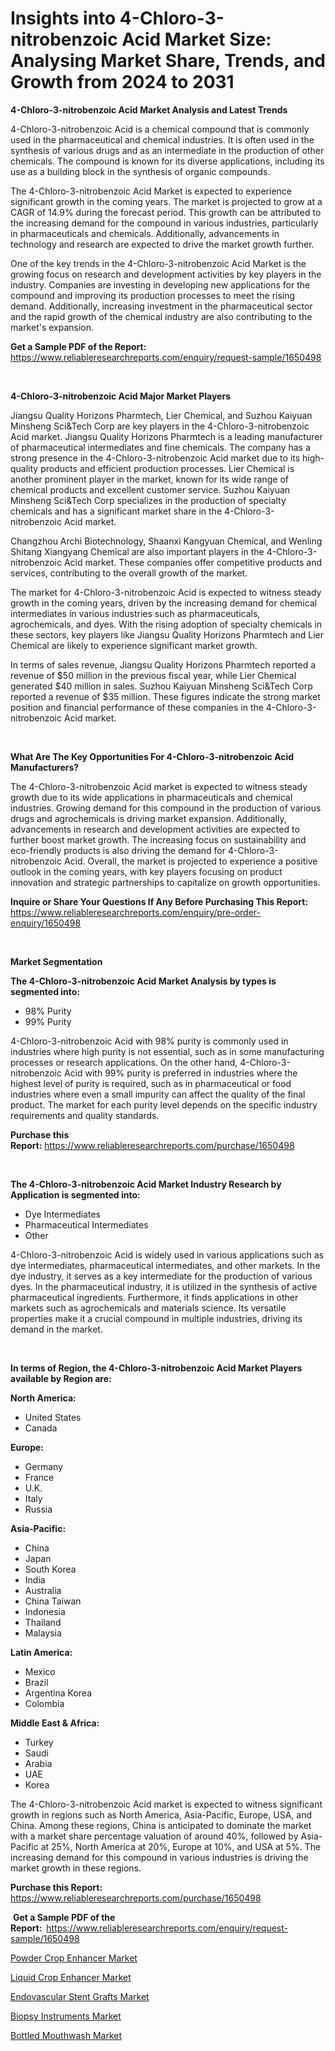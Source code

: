 <p><h1>Insights into 4-Chloro-3-nitrobenzoic Acid Market Size: Analysing Market Share, Trends, and Growth from 2024 to 2031</h1></p><p><strong>4-Chloro-3-nitrobenzoic Acid Market Analysis and Latest Trends</strong></p>
<p><p>4-Chloro-3-nitrobenzoic Acid is a chemical compound that is commonly used in the pharmaceutical and chemical industries. It is often used in the synthesis of various drugs and as an intermediate in the production of other chemicals. The compound is known for its diverse applications, including its use as a building block in the synthesis of organic compounds.</p><p>The 4-Chloro-3-nitrobenzoic Acid Market is expected to experience significant growth in the coming years. The market is projected to grow at a CAGR of 14.9% during the forecast period. This growth can be attributed to the increasing demand for the compound in various industries, particularly in pharmaceuticals and chemicals. Additionally, advancements in technology and research are expected to drive the market growth further.</p><p>One of the key trends in the 4-Chloro-3-nitrobenzoic Acid Market is the growing focus on research and development activities by key players in the industry. Companies are investing in developing new applications for the compound and improving its production processes to meet the rising demand. Additionally, increasing investment in the pharmaceutical sector and the rapid growth of the chemical industry are also contributing to the market's expansion.</p></p>
<p><strong>Get a Sample PDF of the Report:&nbsp;</strong> <a href="https://www.reliableresearchreports.com/enquiry/request-sample/1650498">https://www.reliableresearchreports.com/enquiry/request-sample/1650498</a></p>
<p>&nbsp;</p>
<p><strong>4-Chloro-3-nitrobenzoic Acid Major Market Players</strong></p>
<p><p>Jiangsu Quality Horizons Pharmtech, Lier Chemical, and Suzhou Kaiyuan Minsheng Sci&Tech Corp are key players in the 4-Chloro-3-nitrobenzoic Acid market. Jiangsu Quality Horizons Pharmtech is a leading manufacturer of pharmaceutical intermediates and fine chemicals. The company has a strong presence in the 4-Chloro-3-nitrobenzoic Acid market due to its high-quality products and efficient production processes. Lier Chemical is another prominent player in the market, known for its wide range of chemical products and excellent customer service. Suzhou Kaiyuan Minsheng Sci&Tech Corp specializes in the production of specialty chemicals and has a significant market share in the 4-Chloro-3-nitrobenzoic Acid market.</p><p>Changzhou Archi Biotechnology, Shaanxi Kangyuan Chemical, and Wenling Shitang Xiangyang Chemical are also important players in the 4-Chloro-3-nitrobenzoic Acid market. These companies offer competitive products and services, contributing to the overall growth of the market.</p><p>The market for 4-Chloro-3-nitrobenzoic Acid is expected to witness steady growth in the coming years, driven by the increasing demand for chemical intermediates in various industries such as pharmaceuticals, agrochemicals, and dyes. With the rising adoption of specialty chemicals in these sectors, key players like Jiangsu Quality Horizons Pharmtech and Lier Chemical are likely to experience significant market growth.</p><p>In terms of sales revenue, Jiangsu Quality Horizons Pharmtech reported a revenue of $50 million in the previous fiscal year, while Lier Chemical generated $40 million in sales. Suzhou Kaiyuan Minsheng Sci&Tech Corp reported a revenue of $35 million. These figures indicate the strong market position and financial performance of these companies in the 4-Chloro-3-nitrobenzoic Acid market.</p></p>
<p>&nbsp;</p>
<p><strong>What Are The Key Opportunities For 4-Chloro-3-nitrobenzoic Acid Manufacturers?</strong></p>
<p><p>The 4-Chloro-3-nitrobenzoic Acid market is expected to witness steady growth due to its wide applications in pharmaceuticals and chemical industries. Growing demand for this compound in the production of various drugs and agrochemicals is driving market expansion. Additionally, advancements in research and development activities are expected to further boost market growth. The increasing focus on sustainability and eco-friendly products is also driving the demand for 4-Chloro-3-nitrobenzoic Acid. Overall, the market is projected to experience a positive outlook in the coming years, with key players focusing on product innovation and strategic partnerships to capitalize on growth opportunities.</p></p>
<p><strong>Inquire or Share Your Questions If Any Before Purchasing This Report:</strong> <a href="https://www.reliableresearchreports.com/enquiry/pre-order-enquiry/1650498">https://www.reliableresearchreports.com/enquiry/pre-order-enquiry/1650498</a></p>
<p>&nbsp;</p>
<p><strong>Market Segmentation</strong></p>
<p><strong>The 4-Chloro-3-nitrobenzoic Acid Market Analysis by types is segmented into:</strong></p>
<p><ul><li>98% Purity</li><li>99% Purity</li></ul></p>
<p><p>4-Chloro-3-nitrobenzoic Acid with 98% purity is commonly used in industries where high purity is not essential, such as in some manufacturing processes or research applications. On the other hand, 4-Chloro-3-nitrobenzoic Acid with 99% purity is preferred in industries where the highest level of purity is required, such as in pharmaceutical or food industries where even a small impurity can affect the quality of the final product. The market for each purity level depends on the specific industry requirements and quality standards.</p></p>
<p><strong>Purchase this Report:&nbsp;</strong><a href="https://www.reliableresearchreports.com/purchase/1650498">https://www.reliableresearchreports.com/purchase/1650498</a></p>
<p>&nbsp;</p>
<p><strong>The 4-Chloro-3-nitrobenzoic Acid Market Industry Research by Application is segmented into:</strong></p>
<p><ul><li>Dye Intermediates</li><li>Pharmaceutical Intermediates</li><li>Other</li></ul></p>
<p><p>4-Chloro-3-nitrobenzoic Acid is widely used in various applications such as dye intermediates, pharmaceutical intermediates, and other markets. In the dye industry, it serves as a key intermediate for the production of various dyes. In the pharmaceutical industry, it is utilized in the synthesis of active pharmaceutical ingredients. Furthermore, it finds applications in other markets such as agrochemicals and materials science. Its versatile properties make it a crucial compound in multiple industries, driving its demand in the market.</p></p>
<p>&nbsp;</p>
<p><strong>In terms of Region, the 4-Chloro-3-nitrobenzoic Acid Market Players available by Region are:</strong></p>
<p>
    <p> <strong> North America: </strong>
        <ul>
            <li>United States</li>
            <li>Canada</li>
        </ul>
        </p> 
    <p> <strong> Europe: </strong>
        <ul>
            <li>Germany</li>
            <li>France</li>
            <li>U.K.</li>
            <li>Italy</li>
            <li>Russia</li>
        </ul>
        </p> 
    <p> <strong> Asia-Pacific: </strong>
        <ul>
            <li>China</li>
            <li>Japan</li>
            <li>South Korea</li>
            <li>India</li>
            <li>Australia</li>
            <li>China Taiwan</li>
            <li>Indonesia</li>
            <li>Thailand</li>
            <li>Malaysia</li>
        </ul>
        </p> 
    <p> <strong> Latin America: </strong>
        <ul>
            <li>Mexico</li>
            <li>Brazil</li>
            <li>Argentina Korea</li>
            <li>Colombia</li>
        </ul>
        </p> 
    <p> <strong> Middle East & Africa: </strong>
        <ul>
            <li>Turkey</li>
            <li>Saudi</li>
            <li>Arabia</li>
            <li>UAE</li>
            <li>Korea</li>
        </ul>
    </p>
    </p>
<p><p>The 4-Chloro-3-nitrobenzoic Acid market is expected to witness significant growth in regions such as North America, Asia-Pacific, Europe, USA, and China. Among these regions, China is anticipated to dominate the market with a market share percentage valuation of around 40%, followed by Asia-Pacific at 25%, North America at 20%, Europe at 10%, and USA at 5%. The increasing demand for this compound in various industries is driving the market growth in these regions.</p></p>
<p><strong>Purchase this Report: </strong><a href="https://www.reliableresearchreports.com/purchase/1650498">https://www.reliableresearchreports.com/purchase/1650498</a></p>
<p>&nbsp;<strong>Get a Sample PDF of the Report:&nbsp;&nbsp;</strong><a href="https://www.reliableresearchreports.com/enquiry/request-sample/1650498">https://www.reliableresearchreports.com/enquiry/request-sample/1650498</a></p>
<p><strong></strong></p>
<p><p><a href="https://issuu.com/reportprime-2/docs/powder-crop-enhancer-market-size-2030.pptx">Powder Crop Enhancer Market</a></p><p><a href="https://issuu.com/reportprime-2/docs/liquid-crop-enhancer-market-size-2030.pptx">Liquid Crop Enhancer Market</a></p><p><a href="https://medium.com/p/f4b84f36ca85/edit">Endovascular Stent Grafts Market</a></p><p><a href="https://medium.com/p/89748e23e55b/edit">Biopsy Instruments Market</a></p><p><a href="https://github.com/FassouRP/Market-Research-Report-List-3/blob/main/bottled-mouthwash-market.md">Bottled Mouthwash Market</a></p></p>
